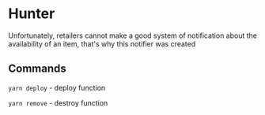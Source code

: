 # Hunter

Unfortunately, retailers cannot make a good system of notification about the availability of an item, that's why this notifier was created

## Commands

`yarn deploy` - deploy function

`yarn remove` - destroy function
